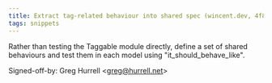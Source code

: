 ```yaml
---
title: Extract tag-related behaviour into shared spec (wincent.dev, 4f817df)
tags: snippets
---
```


Rather than testing the Taggable module directly, define a set of shared behaviours and test them in each model using "it_should_behave_like".

Signed-off-by: Greg Hurrell &lt;greg@hurrell.net&gt;
